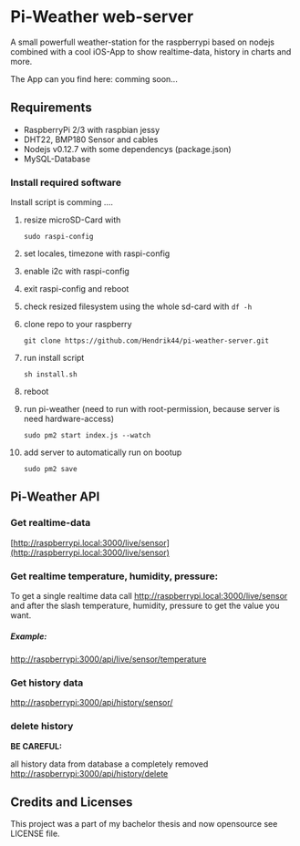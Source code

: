 # Pi-Weather web-server
A small powerfull weather-station for the raspberrypi based on nodejs combined with a cool iOS-App to show realtime-data, history in charts and more.

The App can you find here: comming soon...

## Requirements
* RaspberryPi 2/3 with raspbian jessy
* DHT22, BMP180 Sensor and cables
* Nodejs v0.12.7 with some dependencys (package.json)
* MySQL-Database


### Install required software
Install script is comming ....

1. resize microSD-Card with 
	```
	sudo raspi-config
	```
2. set locales, timezone with raspi-config
3. enable i2c with raspi-config
4. exit raspi-config and reboot
5. check resized filesystem using the whole sd-card with ``` df -h ```
6. clone repo to your raspberry
	```
	git clone https://github.com/Hendrik44/pi-weather-server.git
	```	
7. run install script
	```
	sh install.sh
	```
8. reboot
9. run pi-weather (need to run with root-permission, because server is need hardware-access)
	
	```
	sudo pm2 start index.js --watch
	```
10. add server to automatically run on bootup
	```
	sudo pm2 save
	```		
## Pi-Weather API
### Get realtime-data
[http://raspberrypi.local:3000/live/sensor](http://raspberrypi.local:3000/live/sensor)
### Get realtime temperature, humidity, pressure:
To get a single realtime data call http://raspberrypi.local:3000/live/sensor and after the slash temperature, humidity, pressure to get the value you want.

##### Example:

[http://raspberrypi:3000/api/live/sensor/temperature](http://raspberrypi:3000/api/live/sensor/temperature)

### Get history data
[http://raspberrypi:3000/api/history/sensor/](http://raspberrypi:3000/api/history/sensor/)

### delete history 
__BE CAREFUL:__

all history data from database a completely removed
[http://raspberrypi:3000/api/history/delete](http://raspberrypi:3000/history/log) 
	
## Credits and Licenses
This project was a part of my bachelor thesis and now opensource see LICENSE file. 

